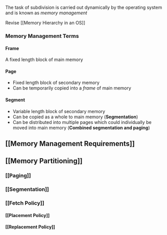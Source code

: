 The task of subdivision is carried out dynamically by the  operating system and is known as *memory management*

Revise [[Memory Hierarchy in an OS]]

### Memory Management Terms 
#### Frame 
A fixed length block of main memory 

#### Page 
- Fixed length block of secondary memory 
- Can be temporarily copied into a *frame* of main memory 

#### Segment 
- Variable length block of secondary memory 
- Can be copied as a whole to main memory (**Segmentation**)
- Can be distributed into multiple pages which could individually be moved into main memory (**Combined segmentation and paging**)

## [[Memory Management Requirements]]

## [[Memory Partitioning]]

### [[Paging]]

### [[Segmentation]]

### [[Fetch Policy]]

#### [[Placement Policy]]

#### [[Replacement Policy]]